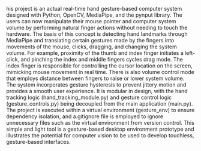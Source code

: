 his project is an actual real-time hand gesture-based computer system designed with Python, OpenCV, MediaPipe, and the pynput library. The users can now manipulate their mouse pointer and computer system volume by performing natural finger actions without needing to touch the hardware. The basis of this concept is detecting hand landmarks through MediaPipe and translating certain gestures made by the fingers into movements of the mouse, clicks, dragging, and changing the system volume. For example, proximity of the thumb and index finger initiates a left-click, and pinching the index and middle fingers cycles drag mode. The index finger is responsible for controlling the cursor location on the screen, mimicking mouse movement in real time. There is also volume control mode that employs distance between fingers to raise or lower system volume. The system incorporates gesture hysteresis to prevent jittery motion and provides a smooth user experience. It is modular in design, with the hand tracking logic (hand_tracking_module.py) and gesture control logic (gesture_controls.py) being decoupled from the main application (main.py). The project is executed within a virtual environment (gesture_env) to ensure dependency isolation, and a.gitignore file is employed to ignore unnecessary files such as the virtual environment from version control. This simple and light tool is a gesture-based desktop environment prototype and illustrates the potential for computer vision to be used to develop touchless, gesture-based interfaces.
